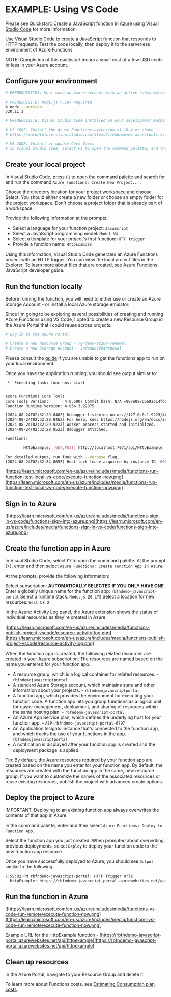 # EXAMPLE: Using VS Code

Please see [Quickstart: Create a JavaScript function in Azure using Visual Studio Code](https://learn.microsoft.com/en-us/azure/azure-functions/create-first-function-vs-code-node?pivots=nodejs-model-v4) for more information.

Use Visual Studio Code to create a JavaScript function that responds to HTTP requests. Test the code locally, then deploy it to the serverless environment of Azure Functions.

NOTE: Completion of this quickstart incurs a small cost of a few USD cents or less in your Azure account.

## Configure your environment

```sh
# PREREQUISITES: Must have an Azure account with an active subscription

# PREREQUISITE: Node.js v.18+ required
% node --version
v20.11.1

# PREREQUISITE: Visual Studio Code installed on your development machine

# VS CODE: Install the Azure Functions extension v1.10.4 or above
# https://marketplace.visualstudio.com/items?itemName=ms-azuretools.vscode-azurefunctions

# VS CODE: Install or update Core Tools
# In Visual Studio Code, select F1 to open the command palette, and then search for and run the command Azure Functions: Install or Update Core Tools.
```

## Create your local project

In Visual Studio Code, press `F1` to open the command palette and search for and run the command `Azure Functions: Create New Project....`

Choose the directory location for your project workspace and choose Select. You should either create a new folder or choose an empty folder for the project workspace. Don't choose a project folder that is already part of a workspace.

Provide the following information at the prompts:

- Select a language for your function project: `JavaScript`
- Select a JavaScript programming model: `Model V4`
- Select a template for your project's first function: `HTTP trigger`
- Provide a function name: `HttpExample`

Using this information, Visual Studio Code generates an Azure Functions project with an HTTP trigger. You can view the local project files in the Explorer. To learn more about files that are created, see Azure Functions JavaScript developer guide.

## Run the function locally

Before running the function, you will need to either use or create an Azure Storage Account - or install a local Azure storage emulator.

Since I'm going to be exploring several possibilities of creating and running Azure Functions using VS Code, I opted to create a new Resource Group in the Azure Portal that I could reuse across projects.

```sh
# Log in to the Azure Portal

# Create a new Resource Group - rg-demo-az204-renewal
# Create a new Storage Account - sademoaz204renewal
```

Please consult the [guide](https://learn.microsoft.com/en-us/azure/azure-functions/create-first-function-vs-code-node?pivots=nodejs-model-v4#run-the-function-locally) if you are unable to get the functions app to run on your local environment.

Once you have the application running, you should see output similar to:

```sh
 *  Executing task: func host start 


Azure Functions Core Tools
Core Tools Version:       4.0.5907 Commit hash: N/A +807e89766a92b14fd07b9f0bc2bea1d8777ab209 (64-bit)
Function Runtime Version: 4.834.3.22875

[2024-08-24T02:32:29.846Z] Debugger listening on ws://127.0.0.1:9229/4b0de711-f800-4530-813f-50327fd55c11
[2024-08-24T02:32:29.846Z] For help, see: https://nodejs.org/en/docs/inspector
[2024-08-24T02:32:29.922Z] Worker process started and initialized.
[2024-08-24T02:32:29.952Z] Debugger attached.

Functions:

        HttpExample: [GET,POST] http://localhost:7071/api/HttpExample

For detailed output, run func with --verbose flag.
[2024-08-24T02:32:34.865Z] Host lock lease acquired by instance ID '0000000000000000000000002D9F298A'.
```

![https://learn.microsoft.com/en-us/azure/includes/media/functions-run-function-test-local-vs-code/execute-function-now.png](https://learn.microsoft.com/en-us/azure/includes/media/functions-run-function-test-local-vs-code/execute-function-now.png)

## Sign in to Azure

![https://learn.microsoft.com/en-us/azure/includes/media/functions-sign-in-vs-code/functions-sign-into-azure.png](https://learn.microsoft.com/en-us/azure/includes/media/functions-sign-in-vs-code/functions-sign-into-azure.png)

## Create the function app in Azure

In Visual Studio Code, select `F1` to open the command palette. At the prompt (>), enter and then select `Azure Functions: Create Function App in Azure`.

At the prompts, provide the following information:

Select subscription: **AUTOMATICALLY SELECTED IF YOU ONLY HAVE ONE**
Enter a globally unique name for the function app: `rbfndemo-javascript-portal`
Select a runtime stack: `Node.js 20 LTS`
Select a location for new resources: `West US 2`

In the Azure: Activity Log panel, the Azure extension shows the status of individual resources as they're created in Azure.

![https://learn.microsoft.com/en-us/azure/includes/media/functions-publish-project-vscode/resource-activity-log.png](https://learn.microsoft.com/en-us/azure/includes/media/functions-publish-project-vscode/resource-activity-log.png)

When the function app is created, the following related resources are created in your Azure subscription. The resources are named based on the name you entered for your function app.

- A resource group, which is a logical container for related resources. - `rbfndemojavascriptportal`
- A standard Azure Storage account, which maintains state and other information about your projects. - `rbfndemojavascriptportal`
- A function app, which provides the environment for executing your function code. A function app lets you group functions as a logical unit for easier management, deployment, and sharing of resources within the same hosting plan. - `rbfndemo-javascript-portal`
- An Azure App Service plan, which defines the underlying host for your function app. - `ASP-rbfndemo-javascript-portal-6797`
- An Application Insights instance that's connected to the function app, and which tracks the use of your functions in the app. - `rbfndemojavascriptportal`
- A notification is displayed after your function app is created and the deployment package is applied.

Tip: By default, the Azure resources required by your function app are created based on the name you enter for your function app. By default, the resources are created with the function app in the same, new resource group. If you want to customize the names of the associated resources or reuse existing resources, publish the project with advanced create options.

## Deploy the project to Azure

IMPORTANT: Deploying to an existing function app always overwrites the contents of that app in Azure.

In the command palette, enter and then select `Azure Functions: Deploy to Function App`.

Select the function app you just created. When prompted about overwriting previous deployments, select `Deploy` to deploy your function code to the new function app resource.

Once you have successfully deployed to Azure, you should see `Output` similar to the following:

```sh
7:59:02 PM rbfndemo-javascript-portal: HTTP Trigger Urls:
  HttpExample: https://rbfndemo-javascript-portal.azurewebsites.net/api/httpexample
```

## Run the function in Azure

![https://learn.microsoft.com/en-us/azure/includes/media/functions-vs-code-run-remote/execute-function-now.png](https://learn.microsoft.com/en-us/azure/includes/media/functions-vs-code-run-remote/execute-function-now.png)

Example URL for the HttpExample function - [https://rbfndemo-javascript-portal.azurewebsites.net/api/httpexample](https://rbfndemo-javascript-portal.azurewebsites.net/api/httpexample)

## Clean up resources

In the Azure Portal, navigate to your Resource Group and delete it.

To learn more about Functions costs, see [Estimating Consumption plan costs](https://learn.microsoft.com/en-us/azure/azure-functions/functions-consumption-costs).
